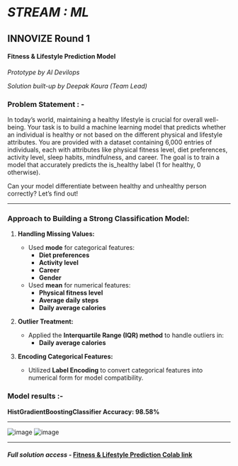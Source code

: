 # ***STREAM : ML***

## **INNOVIZE Round 1**

#### Fitness & Lifestyle Prediction Model

*Prototype by AI Devilops*

*Solution built-up by Deepak Kaura (Team Lead)*

### **Problem Statement : -**

In today’s world, maintaining a healthy lifestyle is crucial for overall well-being. Your task is to build a machine learning model that predicts whether an individual is healthy or not based on the different physical and lifestyle attributes. You are provided with a dataset containing 6,000 entries of individuals, each with attributes like physical fitness level, diet preferences, activity level, sleep habits, mindfulness, and career. The goal is to train a model that accurately predicts the is_healthy label (1 for healthy, 0 otherwise).

Can your model differentiate between healthy and unhealthy person correctly? Let’s find out!

---------------------------------------------------------
### Approach to Building a Strong Classification Model:  
1. **Handling Missing Values:**  
   - Used **mode** for categorical features:  
     - **Diet preferences**  
     - **Activity level**  
     - **Career**  
     - **Gender**  
   - Used **mean** for numerical features:  
     - **Physical fitness level**  
     - **Average daily steps**  
     - **Daily average calories**  

2. **Outlier Treatment:**  
   - Applied the **Interquartile Range (IQR) method** to handle outliers in:  
     - **Daily average calories**  

3. **Encoding Categorical Features:**  
   - Utilized **Label Encoding** to convert categorical features into numerical form for model compatibility.  


### **Model results :-**

**HistGradientBoostingClassifier Accuracy: 98.58%**

-----------------------------------------------------
![image](https://github.com/user-attachments/assets/80199072-6e78-447f-b74b-4020cea5a340)
![image](https://github.com/user-attachments/assets/4af77dfd-a1b7-4215-8dde-5198e0b1fbcf)

------------------------------------------------------------

#### *Full solution access -* [Fitness & Lifestyle Prediction Colab link](https://colab.research.google.com/drive/1PzI_QAS2tDw8BMgN2lZOqNJiSc6WkLeU?usp=sharing)
